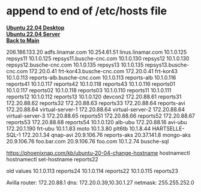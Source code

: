 # append to end of /etc/hosts file

**[Ubuntu 22.04 Desktop](../../ubuntu22-04/desktop-install.md)**\
**[Ubuntu 22.04 Server](../../ubuntu22-04/server-install.md)**\
**[Back to Main](../../../README.md)**

206.186.133.20  adfs.linamar.com
10.254.61.51    linus.linamar.com
10.1.0.125      repsys11
10.1.0.125      repsys11.busche-cnc.com
10.1.0.130      repsys12
10.1.0.130      repsys12.busche-cnc.com
10.1.0.135      repsys13
10.1.0.135      repsys13.busche-cnc.com
172.20.0.41     frt-kor43.busche-cnc.com
172.20.0.41     frt-kor43
10.1.0.113      reports-alb.busche-cnc.com
10.1.0.113      reports-alb
10.1.0.116      reports41
10.1.0.117      reports42
10.1.0.118      reports43
10.1.0.116      reports01
10.1.0.117      reports02
10.1.0.118      reports03
10.1.0.110      reports11
10.1.0.111      reports12
10.1.0.112      reports13
10.1.0.120      devcon2
172.20.88.61    reports31
172.20.88.62    reports32
172.20.88.63    reports33
172.20.88.64    reports-avi
172.20.88.64    virtual-server-1
172.20.88.64    virtual-server-2
172.20.88.64    virtual-server-3
172.20.88.65    reports51
172.20.88.66    reports52
172.20.88.67    reports53
172.20.88.68    reports54
10.1.0.120      alb-ubu
172.20.88.16    avi-ubu
172.20.1.190    frt-ubu
10.1.1.83       moto
10.1.3.80       plt6tb
10.1.8.44       HARTSELLE-SQL-1
172.20.1.34     qnap-avi
20.9.106.76     reports-aks
20.37.141.8     mongo-aks
20.9.106.76     foo.bar.com
20.9.106.76     foo.com
10.1.2.74       busche-sql

<https://phoenixnap.com/kb/ubuntu-20-04-change-hostname>
hostnamectl
hostnamectl set-hostname reports22

old values
10.1.0.113      reports24
10.1.0.114      reports22
10.1.0.115      reports23

Avilla
router: 172.20.88.1
dns: 172.20.0.39,10.30.1.27
netmask: 255.255.252.0
